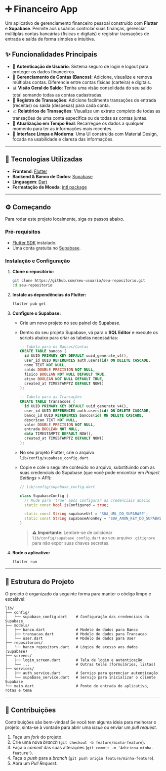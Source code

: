 
# ➕ Financeiro App

Um aplicativo de gerenciamento financeiro pessoal construído com **Flutter** e **Supabase**. Permite aos usuários controlar suas finanças, gerenciar múltiplas contas bancárias (físicas e digitais) e registrar transações de entrada e saída de forma simples e intuitiva.

## ✨ Funcionalidades Principais

- 🔐 **Autenticação de Usuário**: Sistema seguro de login e logout para proteger os dados financeiros.
- 🏦 **Gerenciamento de Contas (Bancos)**: Adicione, visualize e remova múltiplas contas. Diferencie entre contas físicas (carteira) e digitais.
- 📊 **Visão Geral do Saldo**: Tenha uma visão consolidada do seu saldo total somando todas as contas cadastradas.
- 💸 **Registro de Transações**: Adicione facilmente transações de entrada (receitas) ou saída (despesas) para cada conta.
- 📈 **Relatórios de Transações**: Visualize um extrato completo de todas as transações de uma conta específica ou de todas as contas juntas.
- 🔄 **Atualização em Tempo Real**: Recarregue os dados a qualquer momento para ter as informações mais recentes.
- 📱 **Interface Limpa e Moderna**: Uma UI construída com Material Design, focada na usabilidade e clareza das informações.

---

## 🚀 Tecnologias Utilizadas

- **Frontend**: [Flutter](https://flutter.dev/)
- **Backend & Banco de Dados**: [Supabase](https://supabase.io/)
- **Linguagem**: [Dart](https://dart.dev/)
- **Formatação de Moeda**: [intl package](https://pub.dev/packages/intl)

---

## ⚙️ Começando

Para rodar este projeto localmente, siga os passos abaixo.

### Pré-requisitos

- [Flutter SDK](https://flutter.dev/docs/get-started/install) instalado.
- Uma conta gratuita no [Supabase](https://supabase.com/).

### Instalação e Configuração

1.  **Clone o repositório:**

    ```sh
    git clone https://github.com/seu-usuario/seu-repositorio.git
    cd seu-repositorio
    ```

2.  **Instale as dependências do Flutter:**

    ```sh
    flutter pub get
    ```

3.  **Configure o Supabase:**

    - Crie um novo projeto no seu painel do Supabase.

    - Dentro do seu projeto Supabase, vá para o **SQL Editor** e execute os scripts abaixo para criar as tabelas necessárias:

      ```sql
      -- Tabela para os Bancos/Contas
      CREATE TABLE bancos (
        id UUID PRIMARY KEY DEFAULT uuid_generate_v4(),
        user_id UUID REFERENCES auth.users(id) ON DELETE CASCADE,
        nome TEXT NOT NULL,
        saldo DOUBLE PRECISION NOT NULL,
        fisico BOOLEAN NOT NULL DEFAULT TRUE,
        ativo BOOLEAN NOT NULL DEFAULT TRUE,
        created_at TIMESTAMPTZ DEFAULT NOW()
      );

      -- Tabela para as Transações
      CREATE TABLE transacoes (
        id UUID PRIMARY KEY DEFAULT uuid_generate_v4(),
        user_id UUID REFERENCES auth.users(id) ON DELETE CASCADE,
        banco_id UUID REFERENCES bancos(id) ON DELETE CASCADE,
        descricao TEXT NOT NULL,
        valor DOUBLE PRECISION NOT NULL,
        entrada BOOLEAN NOT NULL,
        data TIMESTAMPTZ DEFAULT NOW(),
        created_at TIMESTAMPTZ DEFAULT NOW()
      );
      ```

    - No seu projeto Flutter, crie o arquivo `lib/config/supabase_config.dart`.

    - Copie e cole o seguinte conteúdo no arquivo, substituindo com as suas credenciais do Supabase (que você pode encontrar em _Project Settings_ \> _API_):

      ```dart
      // lib/config/supabase_config.dart

      class SupabaseConfig {
        // Mude para 'true' após configurar as credenciais abaixo
        static const bool isConfigured = true;

        static const String supabaseUrl = 'SUA_URL_DO_SUPABASE';
        static const String supabaseAnonKey = 'SUA_ANON_KEY_DO_SUPABASE';
      }
      ```

      > ⚠️ **Importante**: Lembre-se de adicionar `lib/config/supabase_config.dart` ao seu arquivo `.gitignore` para não expor suas chaves secretas.

4.  **Rode o aplicativo:**

    ```sh
    flutter run
    ```

---

## 📂 Estrutura do Projeto

O projeto é organizado da seguinte forma para manter o código limpo e escalável:

```
lib/
├── config/
│   └── supabase_config.dart    # Configuração das credenciais do Supabase
├── models/
│   ├── banco.dart              # Modelo de dados para Banco
│   ├── transacao.dart          # Modelo de dados para Transacao
│   └── user.dart               # Modelo de dados para User
├── repositories/
│   └── banco_repository.dart   # Lógica de acesso aos dados (Supabase)
├── screens/
│   ├── login_screen.dart       # Tela de login e autenticação
│   └── ...                     # Outras telas (formulários, listas)
├── services/
│   ├── auth_service.dart       # Serviço para gerenciar autenticação
│   └── supabase_service.dart   # Serviço para inicializar o cliente Supabase
└── main.dart                   # Ponto de entrada do aplicativo, rotas e tema
```

---

## 🤝 Contribuições

Contribuições são bem-vindas\! Se você tem alguma ideia para melhorar o projeto, sinta-se à vontade para abrir uma _issue_ ou enviar um _pull request_.

1.  Faça um _fork_ do projeto.
2.  Crie uma nova _branch_ (`git checkout -b feature/minha-feature`).
3.  Faça o _commit_ das suas alterações (`git commit -m 'Adiciona minha-feature'`).
4.  Faça o _push_ para a _branch_ (`git push origin feature/minha-feature`).
5.  Abra um _Pull Request_.
